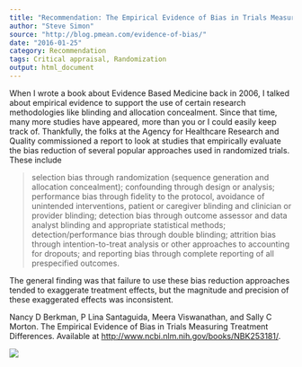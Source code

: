 ```yaml
---
title: "Recommendation: The Empirical Evidence of Bias in Trials Measuring Treatment Differences"
author: "Steve Simon"
source: "http://blog.pmean.com/evidence-of-bias/"
date: "2016-01-25"
category: Recommendation
tags: Critical appraisal, Randomization
output: html_document
---
```


When I wrote a book about Evidence Based Medicine back in 2006, I talked
about empirical evidence to support the use of certain research
methodologies like blinding and allocation concealment. Since that time,
many more studies have appeared, more than you or I could easily keep
track of. Thankfully, the folks at the Agency for Healthcare Research
and Quality commissioned a report to look at studies that empirically
evaluate the bias reduction of several popular approaches used in
randomized trials. These include

> selection bias through randomization (sequence generation and
> allocation concealment); confounding through design or analysis;
> performance bias through fidelity to the protocol, avoidance of
> unintended interventions, patient or caregiver blinding and clinician
> or provider blinding; detection bias through outcome assessor and data
> analyst blinding and appropriate statistical methods;
> detection/performance bias through double blinding; attrition bias
> through intention-to-treat analysis or other approaches to accounting
> for dropouts; and reporting bias through complete reporting of all
> prespecified outcomes.

The general finding was that failure to use these bias reduction
approaches tended to exaggerate treatment effects, but the magnitude and
precision of these exaggerated effects was inconsistent.

<!---More--->

Nancy D Berkman, P Lina Santaguida, Meera Viswanathan, and Sally C
Morton. The Empirical Evidence of Bias in Trials Measuring Treatment
Differences. Available at
<http://www.ncbi.nlm.nih.gov/books/NBK253181/>.

![](../../../web/images/evidence-of-bias01.png)




